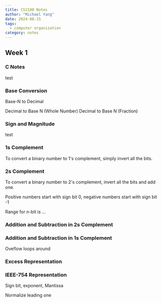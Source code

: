 ```yaml
---
title: CS2100 Notes
author: "Michael Yang"
date: 2024-08-15
tags:
  - computer organization
category: notes
---
```


## Week 1

### C Notes

test

### Base Conversion

Base-N to Decimal

Decimal to Base N (Whole Number)
Decimal to Base N (Fraction)

### Sign and Magnitude

test

### 1s Complement

To convert a binary number to 1's complement, simply invert all the bits.

### 2s Complement

To convert a binary number to 2's complement, invert all the bits and add one.

Positive numbers start with sign bit 0, negative numbers start with sign bit -1

Range for n-bit is ...

### Addition and Subtraction in 2s Complement

### Addition and Subtraction in 1s Complement

Oveflow loops around

### Excess Representation

### IEEE-754 Representation

Sign bit, exponent, Mantissa

Normalize leading one
